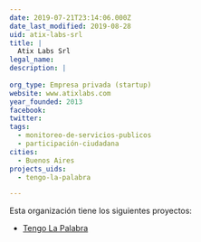 ```yaml
---
date: 2019-07-21T23:14:06.000Z
date_last_modified: 2019-08-28
uid: atix-labs-srl
title: |
  Atix Labs Srl
legal_name: 
description: |
  
org_type: Empresa privada (startup)
website: www.atixlabs.com
year_founded: 2013
facebook: 
twitter: 
tags:
  - monitoreo-de-servicios-publicos
  - participación-ciudadana
cities: 
  - Buenos Aires
projects_uids:
  - tengo-la-palabra

---
```


Esta organización tiene los siguientes proyectos:

- [Tengo La Palabra](/proyectos/tengo-la-palabra)
